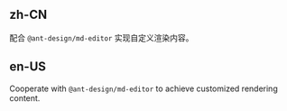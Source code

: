 ## zh-CN

配合 `@ant-design/md-editor` 实现自定义渲染内容。

## en-US

Cooperate with `@ant-design/md-editor` to achieve customized rendering content.
